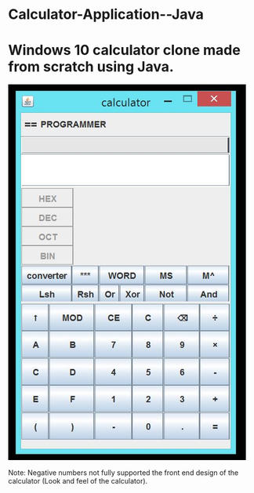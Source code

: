 # Calculator-Application--Java

# Windows 10 calculator clone made from scratch using Java.

![Calculator App](https://github.com/GothamCty/Calculator-Application---Java/blob/master/Test.JPG)

Note: Negative numbers not fully supported
      the front end design of the calculator (Look and feel of the calculator).
